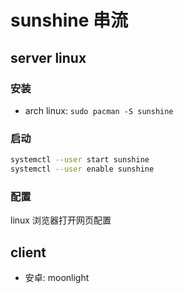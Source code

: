 # sunshine 串流

## server linux

### 安装 

- arch linux: `sudo pacman -S sunshine`

### 启动

```bash
systemctl --user start sunshine
systemctl --user enable sunshine
```

### 配置

linux 浏览器打开网页配置


## client

- 安卓: moonlight